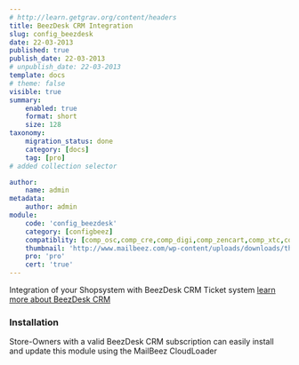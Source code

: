 ```yaml
---
# http://learn.getgrav.org/content/headers
title: BeezDesk CRM Integration
slug: config_beezdesk
date: 22-03-2013
published: true
publish_date: 22-03-2013
# unpublish_date: 22-03-2013
template: docs
# theme: false
visible: true
summary:
    enabled: true
    format: short
    size: 128
taxonomy:
    migration_status: done
    category: [docs]
    tag: [pro]
# added collection selector

author:
    name: admin
metadata:
    author: admin
module:
    code: 'config_beezdesk'
    category: [configbeez]
    compatiblity: [comp_osc,comp_cre,comp_digi,comp_zencart,comp_xtc,comp_xtcm2,comp_gambio,comp_saas]
    thumbnail: 'http://www.mailbeez.com/wp-content/uploads/downloads/thumbnails/2014/04/icon_32.png'
    pro: 'pro'
    cert: 'true'    
---
```


Integration of your Shopsystem with BeezDesk CRM Ticket system
[learn more about BeezDesk CRM](https://www.beezdesk.com)



### Installation

Store-Owners with a valid BeezDesk CRM subscription can easily install and update this module using the MailBeez CloudLoader
